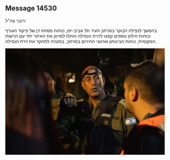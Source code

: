 ## Message 14530

דובר צה"ל:

בהמשך לנפילה הבוקר במרחב העיר תל אביב-יפו, כוחות ממחוז דן של פיקוד העורף וכוחות חילוץ נוספים קפצו לזירת הנפילה והחלו לסרוק את האיזור יחד עם הרשות המקומית, כוחות הביטחון וארגוני החירום במרחב, במטרה לתחקר את זירת הנפילה.

![Photo](14530/14530_photo.jpg)
